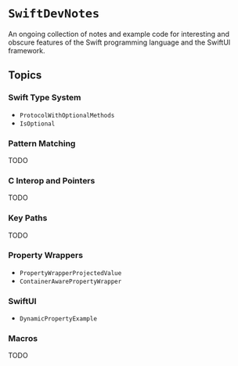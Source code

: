 # ``SwiftDevNotes``

An ongoing collection of notes and example code for interesting and obscure features
of the Swift programming language and the SwiftUI framework.

## Topics

### Swift Type System

- ``ProtocolWithOptionalMethods``
- ``IsOptional``

### Pattern Matching

TODO

### C Interop and Pointers

TODO

### Key Paths

TODO

### Property Wrappers

- ``PropertyWrapperProjectedValue``
- ``ContainerAwarePropertyWrapper``

### SwiftUI

- ``DynamicPropertyExample``

### Macros

TODO
